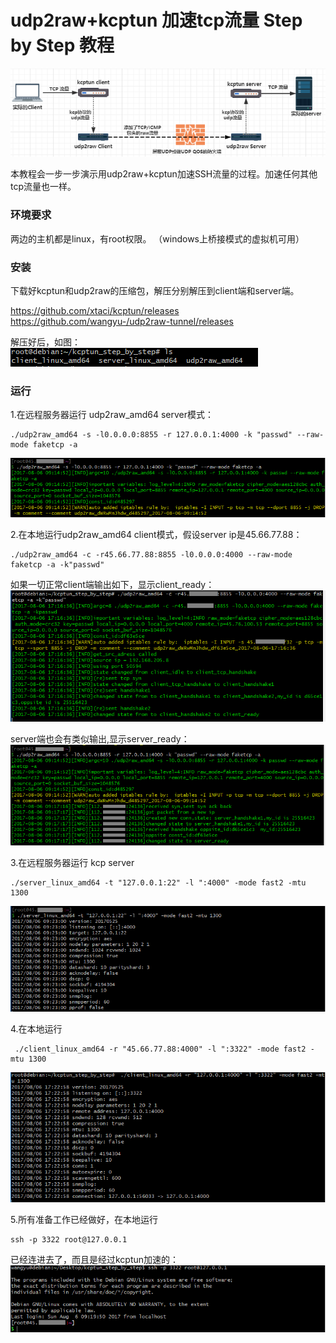 # udp2raw+kcptun 加速tcp流量 Step by Step 教程
![image](kcptun_step_by_step/Capture00.PNG)

本教程会一步一步演示用udp2raw+kcptun加速SSH流量的过程。加速任何其他tcp流量也一样。

### 环境要求
两边的主机都是linux，有root权限。 （windows上桥接模式的虚拟机可用）


### 安装
下载好kcptun和udp2raw的压缩包，解压分别解压到client端和server端。

https://github.com/xtaci/kcptun/releases
https://github.com/wangyu-/udp2raw-tunnel/releases

解压好后，如图：
![image](kcptun_step_by_step/Capture0.PNG)

### 运行
1.在远程服务器运行 udp2raw_amd64 server模式：
```
./udp2raw_amd64 -s -l0.0.0.0:8855 -r 127.0.0.1:4000 -k "passwd" --raw-mode faketcp -a
```
![image](kcptun_step_by_step/Capture.PNG)

2.在本地运行udp2raw_amd64 client模式，假设server ip是45.66.77.88：
```
./udp2raw_amd64 -c -r45.66.77.88:8855 -l0.0.0.0:4000 --raw-mode faketcp -a -k"passwd"
```
如果一切正常client端输出如下，显示client_ready：
![image](kcptun_step_by_step/Capture2.PNG)

server端也会有类似输出,显示server_ready：
![image](kcptun_step_by_step/Capture3.PNG)

3.在远程服务器运行 kcp server
```
./server_linux_amd64 -t "127.0.0.1:22" -l ":4000" -mode fast2 -mtu 1300
```
![image](kcptun_step_by_step/Capture6.PNG)

4.在本地运行 
```
 ./client_linux_amd64 -r "45.66.77.88:4000" -l ":3322" -mode fast2 -mtu 1300
```
![image](kcptun_step_by_step/Capture7.PNG)

5.所有准备工作已经做好，在本地运行
```
ssh -p 3322 root@127.0.0.1
```
已经连进去了，而且是经过kcptun加速的：
![image](kcptun_step_by_step/Capture8.PNG)

